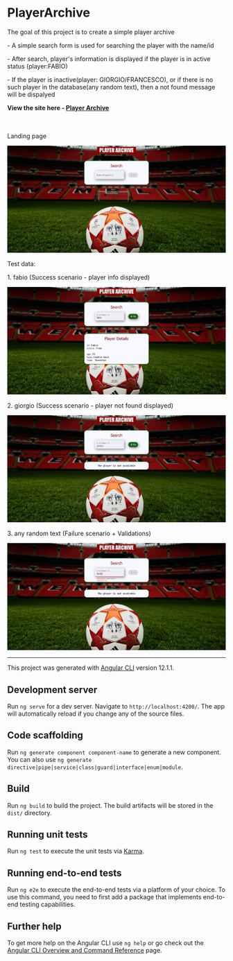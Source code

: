 # PlayerArchive
<p>The goal	of this	project	is to create a simple player archive</p>
<p>- A simple search form is used for searching the player with the name/id</p> 
<p>- After search, player's information is displayed if the player is in active status (player:FABIO) </p>
<p>- If the player is inactive(player: GIORGIO/FRANCESCO), or if there is no such player in the database(any random text), then a not found message will be dispalyed</p>
<strong> View the site here - <a target="_blank" href="https://divyabharathimanimaran.github.io/player-archive">Player Archive</a></strong>
<br>
<br>
<br>
<p> Landing page</p>
<img alt="Landing page" src="src/assets/images/landing page.jpeg"/>

<p> Test data: </p>
<p> 1. fabio (Success scenario - player info displayed)</p>
<img alt="Fabio serach result" src="src/assets/images/fabio.jpeg"/>
<p> 2. giorgio (Success scenario - player not found displayed)</p>
<img alt="Giorgio search result" src="src/assets/images/giorgio.jpeg"/>
<p> 3. any random text (Failure scenario + Validations) </p>
<img alt="Random text with validation" src="src/assets/images/test+validation.jpeg"/>

<hr>

This project was generated with [Angular CLI](https://github.com/angular/angular-cli) version 12.1.1.

## Development server

Run `ng serve` for a dev server. Navigate to `http://localhost:4200/`. The app will automatically reload if you change any of the source files.

## Code scaffolding

Run `ng generate component component-name` to generate a new component. You can also use `ng generate directive|pipe|service|class|guard|interface|enum|module`.

## Build

Run `ng build` to build the project. The build artifacts will be stored in the `dist/` directory.

## Running unit tests

Run `ng test` to execute the unit tests via [Karma](https://karma-runner.github.io).

## Running end-to-end tests

Run `ng e2e` to execute the end-to-end tests via a platform of your choice. To use this command, you need to first add a package that implements end-to-end testing capabilities.

## Further help

To get more help on the Angular CLI use `ng help` or go check out the [Angular CLI Overview and Command Reference](https://angular.io/cli) page.
